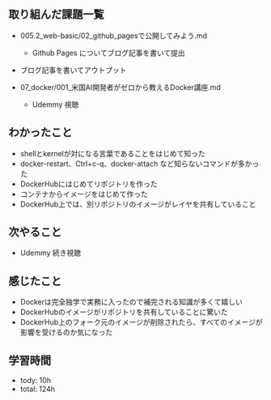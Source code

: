 
## 取り組んだ課題一覧

- 005.2_web-basic/02_github_pagesで公開してみよう.md
  - Github Pages についてブログ記事を書いて提出

- ブログ記事を書いてアウトプット

- 07_docker/001_米国AI開発者がゼロから教えるDocker講座.md
  - Udemmy 視聴

## わかったこと
- shellとkernelが対になる言葉であることをはじめて知った
- docker-restart、Ctrl+c-q、docker-attach など知らないコマンドが多かった
- DockerHubにはじめてリポジトリを作った
- コンテナからイメージをはじめて作った
- DockerHub上では、別リポジトリのイメージがレイヤを共有していること

## 次やること
  - Udemmy 続き視聴

## 感じたこと
- Dockerは完全独学で実務に入ったので補完される知識が多くて嬉しい
- DockerHubのイメージがリポジトリを共有していることに驚いた
- DockerHub上のフォーク元のイメージが削除されたら、すべてのイメージが影響を受けるのか気になった

## 学習時間
- tody: 10h
- total: 124h